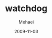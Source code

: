 ---
layout:     post
title:      watchdog
subtitle:   
date:       2009-11-03
author:     Mehaei
header-img: img/post-bg-keybord.jpg
catalog: true
tags:
    - python
---